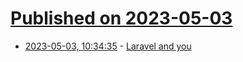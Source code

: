 # [Published on 2023-05-03](index.md)

* [2023-05-03, 10:34:35](https://lobste.rs/s/bxmj21/laravel_you) - [Laravel and you](https://lobste.rs/s/bxmj21/laravel_you)
